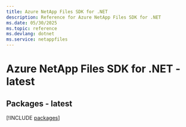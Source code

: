 ```yaml
---
title: Azure NetApp Files SDK for .NET
description: Reference for Azure NetApp Files SDK for .NET
ms.date: 05/30/2025
ms.topic: reference
ms.devlang: dotnet
ms.service: netappfiles
---
```

# Azure NetApp Files SDK for .NET - latest
## Packages - latest
[!INCLUDE [packages](netapp-files-index.md)]